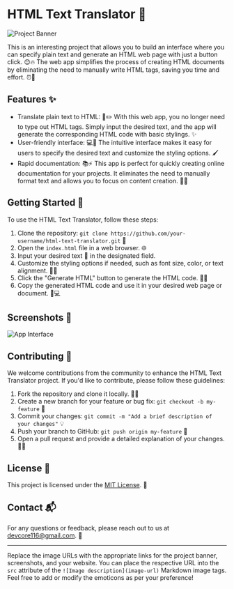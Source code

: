# HTML Text Translator 🚀

![Project Banner](https://example.com/project-banner.jpg)

This is an interesting project that allows you to build an interface where you can specify plain text and generate an HTML web page with just a button click. 😊🔥 The web app simplifies the process of creating HTML documents by eliminating the need to manually write HTML tags, saving you time and effort. ⏰💪

## Features ✨

- Translate plain text to HTML: 📝✏️ With this web app, you no longer need to type out HTML tags. Simply input the desired text, and the app will generate the corresponding HTML code with basic stylings. ✨
- User-friendly interface: 💻🎨 The intuitive interface makes it easy for users to specify the desired text and customize the styling options. 🖌️
- Rapid documentation: 📚⚡ This app is perfect for quickly creating online documentation for your projects. It eliminates the need to manually format text and allows you to focus on content creation. 🚀💡

## Getting Started 🌟

To use the HTML Text Translator, follow these steps:

1. Clone the repository: `git clone https://github.com/your-username/html-text-translator.git` 🐙
2. Open the `index.html` file in a web browser. 🌐
3. Input your desired text 📝 in the designated field.
4. Customize the styling options if needed, such as font size, color, or text alignment. 🎨🔧
5. Click the "Generate HTML" button to generate the HTML code. 🚀✨
6. Copy the generated HTML code and use it in your desired web page or document. 📄💻

## Screenshots 📸

![App Interface](https://miro.medium.com/v2/resize:fit:500/0*Pp4tLjfUgAxACTbu.png)

## Contributing 🤝

We welcome contributions from the community to enhance the HTML Text Translator project. If you'd like to contribute, please follow these guidelines:

1. Fork the repository and clone it locally. 🍴🔧
2. Create a new branch for your feature or bug fix: `git checkout -b my-feature` 🌿
3. Commit your changes: `git commit -m "Add a brief description of your changes"` 💡
4. Push your branch to GitHub: `git push origin my-feature` 🚀
5. Open a pull request and provide a detailed explanation of your changes. 📩🎉

## License 📄

This project is licensed under the [MIT License](https://opensource.org/licenses/MIT). 📜

## Contact 📬

For any questions or feedback, please reach out to us at [devcore116@gmail.com](mailto:devcore116@gmail.com). 💬

---

Replace the image URLs with the appropriate links for the project banner, screenshots, and your website. You can place the respective URL into the `src` attribute of the `![Image description](image-url)` Markdown image tags. Feel free to add or modify the emoticons as per your preference!
